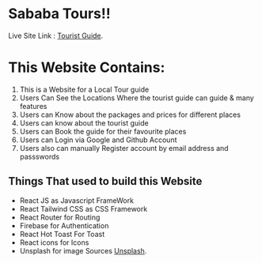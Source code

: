 # Sababa Tours!!

Live Site Link : [Tourist Guide](https://github.com/facebook/create-react-app).

# This Website Contains:

1. This is a Website for a Local Tour guide
2. Users Can See the Locations Where the tourist guide can guide & many features
3. Users can Know about the packages and prices for different places
4. Users can know about the tourist guide
5. Users can Book the guide for their favourite places
6. Users can Login via Google and Github Account
7. Users also can manually Register account by email address and passswords

## Things That used to build this Website

- React JS as Javascript FrameWork
- React Tailwind CSS as CSS Framework
- React Router for Routing
- Firebase for Authentication
- React Hot Toast For Toast
- React icons for Icons
- Unsplash for image Sources [Unsplash](www.unsplash.com).
